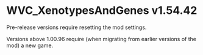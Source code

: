 # WVC_XenotypesAndGenes v1.54.42
 
Pre-release versions require resetting the mod settings.

Versions above 1.00.96 require (when migrating from earlier versions of the mod) a new game.